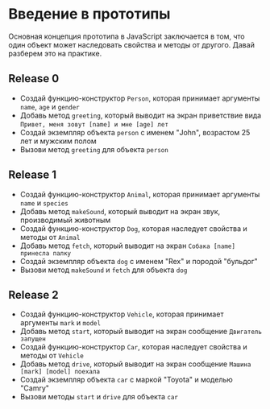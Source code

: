 # Введение в прототипы

Основная концепция прототипа в JavaScript заключается в том, что один объект может наследовать свойства и методы от другого.
Давай разберем это на практике.

## Release 0
- Создай функцию-конструктор `Person`, которая принимает аргументы `name`, `age` и `gender`
- Добавь метод `greeting`, который выводит на экран приветствие вида `Привет, меня зовут [name] и мне [age] лет`
- Создай экземпляр объекта `person` с именем "John", возрастом 25 лет и мужским полом
- Вызови метод `greeting` для объекта `person`

## Release 1
- Создай функцию-конструктор `Animal`, которая принимает аргументы `name` и `species`
- Добавь метод `makeSound`, который выводит на экран звук, производимый животным
- Создай функцию-конструктор `Dog`, которая наследует свойства и методы от `Animal`
- Добавь метод `fetch`, который выводит на экран `Собака [name] принесла палку`
- Создай экземпляр объекта `dog` с именем "Rex" и породой "бульдог"
- Вызови метод `makeSound` и `fetch` для объекта `dog`

## Release 2
- Создай функцию-конструктор `Vehicle`, которая принимает аргументы `mark` и `model`
- Добавь метод `start`, который выводит на экран сообщение `Двигатель запущен`
- Создай функцию-конструктор `Car`, которая наследует свойства и методы от `Vehicle`
- Добавь метод `drive`, который выводит на экран сообщение `Машина [mark] [model] поехала`
- Создай экземпляр объекта `car` с маркой "Toyota" и моделью "Camry"
- Вызови методы `start` и `drive` для объекта `car`
